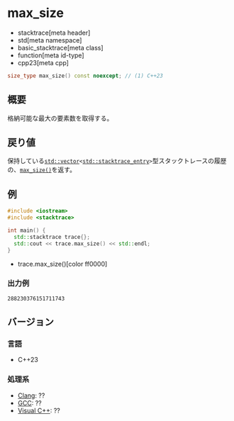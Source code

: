 # max_size
* stacktrace[meta header]
* std[meta namespace]
* basic_stacktrace[meta class]
* function[meta id-type]
* cpp23[meta cpp]

```cpp
size_type max_size() const noexcept; // (1) C++23
```

## 概要
格納可能な最大の要素数を取得する。


## 戻り値
保持している[`std::vector`](/reference/vector/vector.md)`<`[`std::stacktrace_entry`](/reference/stacktrace/stacktrace_entry.md)`>`型スタックトレースの履歴の、[`max_size()`](/reference/vector/vector/max_size.md)を返す。


## 例
```cpp example
#include <iostream>
#include <stacktrace>

int main() {
  std::stacktrace trace{};
  std::cout << trace.max_size() << std::endl;
}
```
* trace.max_size()[color ff0000]

### 出力例
```
288230376151711743
```


## バージョン
### 言語
- C++23

### 処理系
- [Clang](/implementation.md#clang): ??
- [GCC](/implementation.md#gcc): ??
- [Visual C++](/implementation.md#visual_cpp): ??
